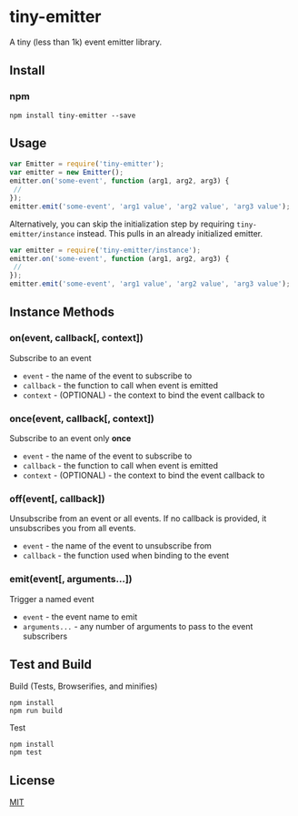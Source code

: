 # tiny-emitter
A tiny (less than 1k) event emitter library.
## Install
### npm
```
npm install tiny-emitter --save
```
## Usage
```js
var Emitter = require('tiny-emitter');
var emitter = new Emitter();
emitter.on('some-event', function (arg1, arg2, arg3) {
 //
});
emitter.emit('some-event', 'arg1 value', 'arg2 value', 'arg3 value');
```
Alternatively, you can skip the initialization step by requiring `tiny-emitter/instance` instead. This pulls in an already initialized emitter.
```js
var emitter = require('tiny-emitter/instance');
emitter.on('some-event', function (arg1, arg2, arg3) {
 //
});
emitter.emit('some-event', 'arg1 value', 'arg2 value', 'arg3 value');
```
## Instance Methods
### on(event, callback[, context])
Subscribe to an event
* `event` - the name of the event to subscribe to
* `callback` - the function to call when event is emitted
* `context` - (OPTIONAL) - the context to bind the event callback to
### once(event, callback[, context])
Subscribe to an event only **once**
* `event` - the name of the event to subscribe to
* `callback` - the function to call when event is emitted
* `context` - (OPTIONAL) - the context to bind the event callback to
### off(event[, callback])
Unsubscribe from an event or all events. If no callback is provided, it unsubscribes you from all events.
* `event` - the name of the event to unsubscribe from
* `callback` - the function used when binding to the event
### emit(event[, arguments...])
Trigger a named event
* `event` - the event name to emit
* `arguments...` - any number of arguments to pass to the event subscribers
## Test and Build
Build (Tests, Browserifies, and minifies)
```
npm install
npm run build
```
Test
```
npm install
npm test
```
## License
[MIT](https://github.com/scottcorgan/tiny-emitter/blob/master/LICENSE)
